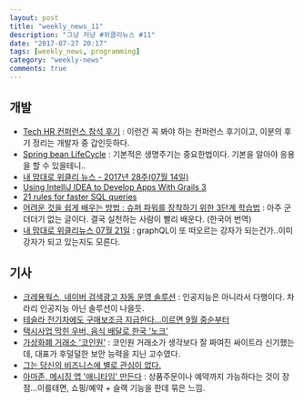 ```yaml
---
layout: post
title: "weekly_news_11"
description: "그냥 저냥 #위클리뉴스 #11"
date: "2017-07-27 20:17"
tags: [weekly_news, programming]
category: "weekly-news"
comments: true
---
```


## 개발

- [Tech HR 컨퍼런스 참석 후기](http://jojoldu.tistory.com/163) : 이런건 꼭 봐야 하는 컨퍼런스 후기이고, 이분의 후기 정리는 개발자 중 갑인듯하다.
- [Spring bean LifeCycle](http://aoruqjfu.fun25.co.kr/index.php/post/1820) : 기본적은 생명주기는 중요한법이다. 기본을 알아야 응용을 할 수 있을테니..
- [내 맘대로 위클리 뉴스 - 2017년 28주(07월 14일)](https://www.sangkon.com/2017/07/16/sigamdream_weekly_2017_28/)
- [Using IntelliJ IDEA to Develop Apps With Grails 3](https://dzone.com/articles/why-intellij-idea-is-the-premier-ide-for-grails-3)
- [21 rules for faster SQL queries](http://www.infoworld.com/article/3209665/application-development/21-rules-for-faster-sql-queries.html)
- [어려운 것을 쉽게 배우는 방법 : 슈퍼 파워를 장착하기 위한 3단계 학습법](http://www.moreagile.net/2016/02/learning-new-stuff.html?m=1) : 아주 군더더기 없는 글이다. 결국 실천하는 사람이 빨리 배운다. (한국어 번역)
- [내 맘대로 위클리뉴스 07월 21일](https://www.sangkon.com/2017/07/21/sigamdream_weekly_2017_29/) : graphQL이 또 떠오르는 강자가 되는건가..이미 강자가 되고 있는지도 모른다.



## 기사

- [크레용웍스, 네이버 검색광고 자동 운영 솔루션](http://www.etnews.com/20170718000155) : 인공지능은 아니라서 다행이다. 차라리 인공지능 아닌 솔루션이 나을듯.
- [테슬라 전기차에도 구매보조금 지급한다...이르면 9월 중순부터](http://www.etnews.com/20170717000229)
- [택시사업 막힌 우버, 음식 배달로 한국 '노크'](http://v.media.daum.net/v/20170718173703910)
- [가상화폐 거래소 '코인원'](http://glance.media/sendy/l/oUXN0LyBotfoX8921o7ffGYg/dU892sZqqwmgSpiAShutvoNQ/f9pBKWe4hZmCKS2VkWpLyQ) : 코인원 거래소가 생각보다 잘 짜여진 싸이트라 신기했는데, 대표가 후덜덜한 보안 능력을 지닌 고수였다.
- [그는 당신의 비즈니스에 별로 관심이 없다.](https://brunch.co.kr/@mirr5510/19)
- [아마존, 메시징 앱 '애니타임' 만든다](http://www.zdnet.co.kr/news/news_view.asp?artice_id=20170717080418) : 상품주문이나 예약까지 가능하다는 것이 장점…이를테면, 쇼핑/예약 + 슬랙 기능을 한데 묶은 느낌.
